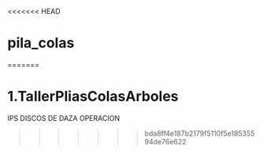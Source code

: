 <<<<<<< HEAD
# pila_colas
=======
# 1.TallerPliasColasArboles

IPS
DISCOS DE DAZA
OPERACION
>>>>>>> bda8ff4e187b2179f5110f5e18535594de76e622
